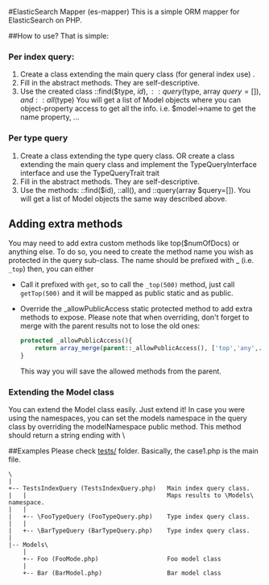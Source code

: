 #ElasticSearch Mapper (es-mapper)
This is a simple ORM mapper for ElasticSearch on PHP.

##How to use?
That is simple:

### Per index query:
 1. Create a class extending the main query class (for general index use) .
 1. Fill in the abstract methods. They are self-descriptive.
 1. Use the created class ::find($type, $id), ::query($type, array $query =[]), and ::all($type)
    You will get a list of Model objects where you can object-property access to get all the info.
    i.e. $model->name to get the name property, ...

### Per type query
 1. Create a class extending the type query class.
    OR create a class extending the main query class and implement the TypeQueryInterface interface and use the TypeQueryTrait trait
 1. Fill in the abstract methods. They are self-descriptive.
 1. Use the methods: ::find($id), ::all(), and ::query(array $query=[]).
    You will get a list of Model objects the same way described above.

## Adding extra methods
You may need to add extra custom methods like top($numOfDocs) or anything else.
To do so, you need to create the method name you wish as protected in the query sub-class. The name should be prefixed with _ (i.e. `_top`) then, you can either
 * Call it prefixed with `get`, so to call the `_top(500)` method, just call `getTop(500)` and it will be mapped as public static and as public. 
 * Override the _allowPublicAccess static protected method to add extra methods to expose. 
    Please note that when overriding, don't forget to merge with the parent results not to lose the old ones:
    ```PHP
    protected _allowPublicAccess(){
        return array_merge(parent::_allowPublicAccess(), ['top','any',...]);
    }
    ```

    This way you will save the allowed methods from the parent.

### Extending the Model class
You can extend the Model class easily. Just extend it!
In case you were using the namespaces, you can set the models namespace in the query class by overriding the modelNamespace public method. This method should return a string ending with \

##Examples
Please check [tests/](/tests) folder. Basically, the case1.php is the main file.

```
\
|
+-- TestsIndexQuery (TestsIndexQuery.php)   Main index query class.
|   |                                       Maps results to \Models\ namespace.
|   |
|   +-- \FooTypeQuery (FooTypeQuery.php)    Type index query class.
|   |
|   +-- \BarTypeQuery (BarTypeQuery.php)    Type index query class. 
|
|-- Models\
    |
    +-- Foo (FooMode.php)                   Foo model class
    |
    +-- Bar (BarModel.php)                  Bar model class
```